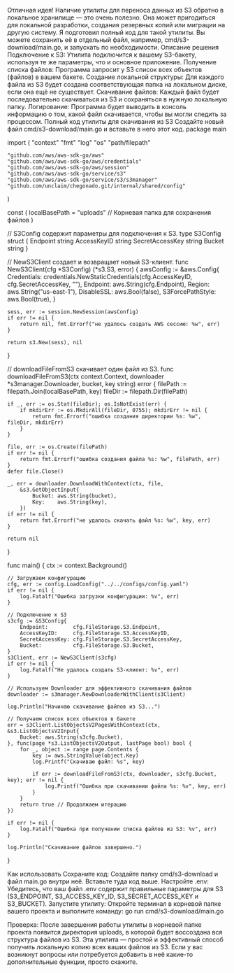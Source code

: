 Отличная идея! Наличие утилиты для переноса данных из S3 обратно в локальное хранилище — это очень полезно. Она может пригодиться для локальной разработки, создания резервных копий или миграции на другую систему.
Я подготовил полный код для такой утилиты. Вы можете сохранить её в отдельный файл, например, cmd/s3-download/main.go, и запускать по необходимости.
Описание решения
Подключение к S3: Утилита подключится к вашему S3-бакету, используя те же параметры, что и основное приложение.
Получение списка файлов: Программа запросит у S3 список всех объектов (файлов) в вашем бакете.
Создание локальной структуры: Для каждого файла из S3 будет создана соответствующая папка на локальном диске, если она ещё не существует.
Скачивание файлов: Каждый файл будет последовательно скачиваться из S3 и сохраняться в нужную локальную папку.
Логирование: Программа будет выводить в консоль информацию о том, какой файл скачивается, чтобы вы могли следить за процессом.
Полный код утилиты для скачивания из S3
Создайте новый файл cmd/s3-download/main.go и вставьте в него этот код.
package main

import (
	"context"
	"fmt"
	"log"
	"os"
	"path/filepath"

	"github.com/aws/aws-sdk-go/aws"
	"github.com/aws/aws-sdk-go/aws/credentials"
	"github.com/aws/aws-sdk-go/aws/session"
	"github.com/aws/aws-sdk-go/service/s3"
	"github.com/aws/aws-sdk-go/service/s3/s3manager"
	"github.com/unclaim/chegonado.git/internal/shared/config"
)

const (
	localBasePath = "uploads" // Корневая папка для сохранения файлов
)

// S3Config содержит параметры для подключения к S3.
type S3Config struct {
	Endpoint        string
	AccessKeyID     string
	SecretAccessKey string
	Bucket          string
}

// NewS3Client создает и возвращает новый S3-клиент.
func NewS3Client(cfg *S3Config) (*s3.S3, error) {
	awsConfig := &aws.Config{
		Credentials:      credentials.NewStaticCredentials(cfg.AccessKeyID, cfg.SecretAccessKey, ""),
		Endpoint:         aws.String(cfg.Endpoint),
		Region:           aws.String("us-east-1"),
		DisableSSL:       aws.Bool(false),
		S3ForcePathStyle: aws.Bool(true),
	}

	sess, err := session.NewSession(awsConfig)
	if err != nil {
		return nil, fmt.Errorf("не удалось создать AWS сессию: %w", err)
	}

	return s3.New(sess), nil
}

// downloadFileFromS3 скачивает один файл из S3.
func downloadFileFromS3(ctx context.Context, downloader *s3manager.Downloader, bucket, key string) error {
	filePath := filepath.Join(localBasePath, key)
	fileDir := filepath.Dir(filePath)

	if _, err := os.Stat(fileDir); os.IsNotExist(err) {
		if mkdirErr := os.MkdirAll(fileDir, 0755); mkdirErr != nil {
			return fmt.Errorf("ошибка создания директории %s: %w", fileDir, mkdirErr)
		}
	}

	file, err := os.Create(filePath)
	if err != nil {
		return fmt.Errorf("ошибка создания файла %s: %w", filePath, err)
	}
	defer file.Close()

	_, err = downloader.DownloadWithContext(ctx, file,
		&s3.GetObjectInput{
			Bucket: aws.String(bucket),
			Key:    aws.String(key),
		})
	if err != nil {
		return fmt.Errorf("не удалось скачать файл %s: %w", key, err)
	}

	return nil
}

func main() {
	ctx := context.Background()

	// Загружаем конфигурацию
	cfg, err := config.LoadConfig("../../configs/config.yaml")
	if err != nil {
		log.Fatalf("Ошибка загрузки конфигурации: %v", err)
	}

	// Подключение к S3
	s3cfg := &S3Config{
		Endpoint:        cfg.FileStorage.S3.Endpoint,
		AccessKeyID:     cfg.FileStorage.S3.AccessKeyID,
		SecretAccessKey: cfg.FileStorage.S3.SecretAccessKey,
		Bucket:          cfg.FileStorage.S3.Bucket,
	}
	s3Client, err := NewS3Client(s3cfg)
	if err != nil {
		log.Fatalf("Не удалось создать S3-клиент: %v", err)
	}
	
	// Используем Downloader для эффективного скачивания файлов
	downloader := s3manager.NewDownloaderWithClient(s3Client)

	log.Println("Начинаю скачивание файлов из S3...")

	// Получаем список всех объектов в бакете
	err = s3Client.ListObjectsV2PagesWithContext(ctx, &s3.ListObjectsV2Input{
		Bucket: aws.String(s3cfg.Bucket),
	}, func(page *s3.ListObjectsV2Output, lastPage bool) bool {
		for _, object := range page.Contents {
			key := aws.StringValue(object.Key)
			log.Printf("Скачиваю файл: %s", key)
			
			if err := downloadFileFromS3(ctx, downloader, s3cfg.Bucket, key); err != nil {
				log.Printf("Ошибка при скачивании файла %s: %v", key, err)
			}
		}
		return true // Продолжаем итерацию
	})

	if err != nil {
		log.Fatalf("Ошибка при получении списка файлов из S3: %v", err)
	}

	log.Println("Скачивание файлов завершено.")
}


Как использовать
Сохраните код: Создайте папку cmd/s3-download и файл main.go внутри неё. Вставьте туда код выше.
Настройте .env: Убедитесь, что ваш файл .env содержит правильные параметры для S3 (S3_ENDPOINT, S3_ACCESS_KEY_ID, S3_SECRET_ACCESS_KEY и S3_BUCKET).
Запустите утилиту: Откройте терминал в корневой папке вашего проекта и выполните команду:
go run cmd/s3-download/main.go


Проверка: После завершения работы утилиты в корневой папке проекта появится директория uploads, в которой будет воссоздана вся структура файлов из S3.
Эта утилита — простой и эффективный способ получить локальную копию всех ваших файлов из S3. Если у вас возникнут вопросы или потребуется добавить в неё какие-то дополнительные функции, просто скажите.
